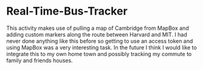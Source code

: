 # Real-Time-Bus-Tracker

This activity makes use of pulling a map of Cambridge from MapBox and adding custom markers along the route between Harvard and MIT. I had never done anything like this before so getting to use an access token and using MapBox was a very interesting task. In the future I think I would like to integrate this to my own home town and possibly tracking my commute to family and friends houses.
